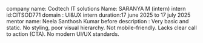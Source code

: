 company name: Codtech IT solutions 
Name: SARANYA M (intern)
intern id:CITSOD771
domain : UI&UX
intern duration:17 june 2025 to 17 july 2025
mentor name: Neela Santhosh Kumar
before description :
Very basic and static.
No styling, poor visual hierarchy.
Not mobile-friendly.
Lacks clear call to action (CTA).
No modern UI/UX standards.
